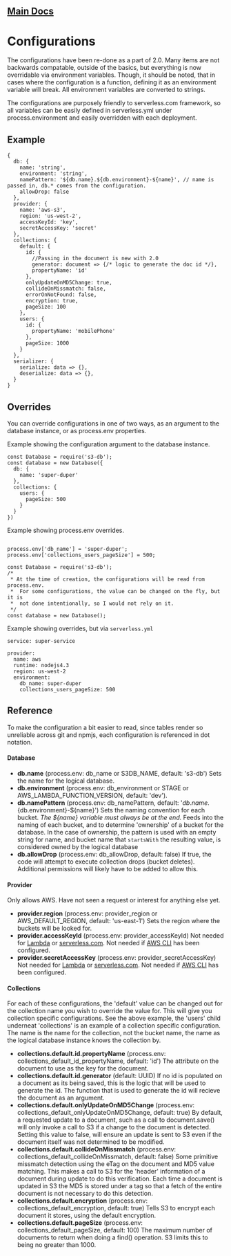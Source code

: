 ## [Main Docs](../README.md)

# Configurations
The configurations have been re-done as a part of 2.0. Many items are not backwards compatable, outside of the basics, but everything is now overridable via environment variables. Though, it should be noted, that in cases where the configuration is a function, defining it as an environment variable will break. All environment variables are converted to strings.

The configurations are purposely friendly to serverless.com framework, so all variables can be easily defined in serverless.yml under process.environment and easily overridden with each deployment.

## Example
```|JSON
{
  db: {
    name: 'string',
    environment: 'string',
    namePattern: '${db.name}.${db.environment}-${name}', // name is passed in, db.* comes from the configuration.
    allowDrop: false
  },
  provider: {
    name: 'aws-s3',
    region: 'us-west-2',
    accessKeyId: 'key',
    secretAccessKey: 'secret'
  },
  collections: {
    default: {
      id: {
        //Passing in the document is new with 2.0
        generator: document => {/* logic to generate the doc id */},
        propertyName: 'id'
      },
      onlyUpdateOnMD5Change: true,
      collideOnMissmatch: false,
      errorOnNotFound: false,
      encryption: true,
      pageSize: 100
    },
    users: {
      id: {
        propertyName: 'mobilePhone'
      },
      pageSize: 1000
    }
  },
  serializer: {
    serialize: data => {},
    deserialize: data => {},
  }
}

```

## Overrides
You can override configurations in one of two ways, as an argument to the database instance, or as process.env properties.

Example showing the configuration argument to the database instance.
```|JavaScript
const Database = require('s3-db');
const database = new Database({
  db: {
    name: 'super-duper'
  },
  collections: {
    users: {
      pageSize: 500
    }
  }
})
```

Example showing process.env overrides.
```|JavaScript

process.env['db_name'] = 'super-duper';
process.env['collections_users_pageSize'] = 500;

const Database = require('s3-db');
/*
 * At the time of creation, the configurations will be read from process.env.
 *  For some configurations, the value can be changed on the fly, but it is
 *  not done intentionally, so I would not rely on it.
 */
const database = new Database();
```

Example showing overrides, but via ```serverless.yml```
```|yml
service: super-service

provider:
  name: aws
  runtime: nodejs4.3
  region: us-west-2
  environment:
    db_name: super-duper
    collections_users_pageSize: 500
```

## Reference
To make the configuration a bit easier to read, since tables render so unreliable across git and npmjs, each configuration is referenced in dot notation.

#### Database
* **db.name** (process.env: db_name or S3DB_NAME, default: 's3-db') Sets the name for the logical database. 
* **db.environment** (process.env: db_environment or STAGE or AWS_LAMBDA_FUNCTION_VERSION, default: 'dev'). 
* **db.namePattern** (process.env: db_namePattern, default: '${db.name}.${db.environment}-${name}') Sets the naming convention for each bucket. _The ${name} variable must always be at the end._ Feeds into the naming of each bucket, and to determine 'ownership' of a bucket for the database. In the case of ownership, the pattern is used with an empty string for name, and bucket name that ```startsWith``` the resulting value, is considered owned by the logical database
* **db.allowDrop** (process.env: db_allowDrop, default: false) If true, the code will attempt to execute collection drops (bucket deletes). Additional permissions will likely have to be added to allow this.

#### Provider
Only allows AWS. Have not seen a request or interest for anything else yet.
* **provider.region** (process.env: provider_region or AWS_DEFAULT_REGION, default: 'us-east-1') Sets the region where the buckets will be looked for.
* **provider.accessKeyId** (process.env: provider_accessKeyId) Not needed for [Lambda](https://aws.amazon.com/lambda/) or [serverless.com](http://serverless.com). Not needed if [AWS CLI](https://aws.amazon.com/cli/) has been configured. 
* **provider.secretAccessKey** (process.env: provider_secretAccessKey) Not needed for [Lambda](https://aws.amazon.com/lambda/) or [serverless.com](http://serverless.com). Not needed if [AWS CLI](https://aws.amazon.com/cli/) has been configured. 

#### Collections
For each of these configurations, the 'default' value can be changed out for the collection name you wish to override the value for. This will give you collection specific configurations. See the above example, the 'users' child underneat 'collections' is an example of a collection specific configuration. The name is the name for the collection, not the bucket name, the name as the logical database instance knows the collection by.
* **collections.default.id.propertyName** (process.env: collections_default_id_propertyName, default: 'id') The attribute on the document to use as the key for the document.
* **collections.default.id.generator** (default: UUID) If no id is populated on a document as its being saved, this is the logic that will be used to generate the id. The function that is used to generate the id will recieve the document as an argument. 
* **collections.default.onlyUpdateOnMD5Change** (process.env: collections_default_onlyUpdateOnMD5Change, default: true) By default, a requested update to a document, such as a call to document.save() will only invoke a call to S3 if a change to the document is detected. Setting this value to false, will ensure an update is sent to S3 even if the document itself was not determined to be modified.
* **collections.default.collideOnMissmatch** (process.env: collections_default_collideOnMissmatch, default: false) Some primitive missmatch detection using the eTag on the document and MD5 value matching. This makes a call to S3 for the 'header' information of a document during update to do this verification. Each time a document is updated in S3 the MD5 is stored under a tag so that a fetch of the entire document is not necessary to do this detection. 
* **collections.default.encryption** (process.env: collections_default_encryption, default: true) Tells S3 to encrypt each document it stores, using the default encryption.
* **collections.default.pageSize** (process.env: collections_default_pageSize, default: 100) The maximum number of documents to return when doing a find() operation. S3 limits this to being no greater than 1000.
